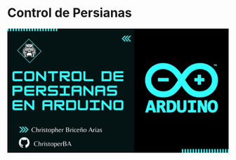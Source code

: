 # Control de Persianas 
[![Persianas](/Photos/persianas.jpg)](https://www.youtube.com/watch?v=wbS5-i-FRII&ab_channel=ChristopherBrice%C3%B1o)